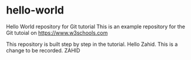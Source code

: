 # hello-world
Hello World repository for Git tutorial
This is an example repository for the Git tutoial on https://www.w3schools.com

This repository is built step by step in the tutorial.
Hello Zahid.
This is a change to be recorded.
ZAHID
